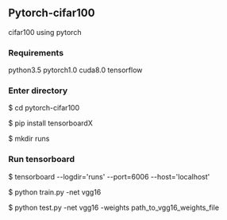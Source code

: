 
## Pytorch-cifar100

cifar100 using pytorch

### Requirements

python3.5
pytorch1.0
cuda8.0
tensorflow

### Enter directory

$ cd pytorch-cifar100

$ pip install tensorboardX

$ mkdir runs

### Run tensorboard

$ tensorboard --logdir='runs' --port=6006 --host='localhost'

$ python train.py -net vgg16

$ python test.py -net vgg16 -weights path_to_vgg16_weights_file
